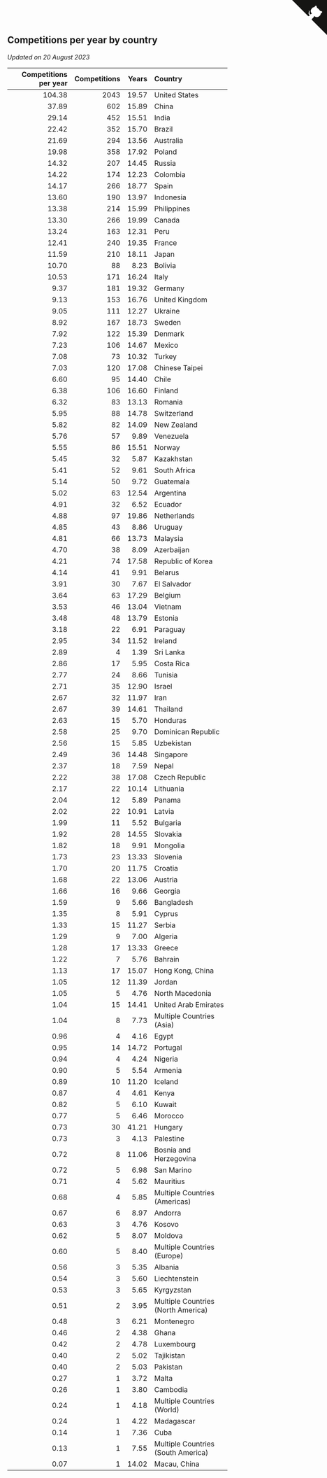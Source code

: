 ## Competitions per year by country

*Updated on 20 August 2023*

| Competitions per year | Competitions | Years | Country |
| ---: | ---: | ---: | :--- |
| 104.38 | 2043 | 19.57 | United States |
| 37.89 | 602 | 15.89 | China |
| 29.14 | 452 | 15.51 | India |
| 22.42 | 352 | 15.70 | Brazil |
| 21.69 | 294 | 13.56 | Australia |
| 19.98 | 358 | 17.92 | Poland |
| 14.32 | 207 | 14.45 | Russia |
| 14.22 | 174 | 12.23 | Colombia |
| 14.17 | 266 | 18.77 | Spain |
| 13.60 | 190 | 13.97 | Indonesia |
| 13.38 | 214 | 15.99 | Philippines |
| 13.30 | 266 | 19.99 | Canada |
| 13.24 | 163 | 12.31 | Peru |
| 12.41 | 240 | 19.35 | France |
| 11.59 | 210 | 18.11 | Japan |
| 10.70 | 88 | 8.23 | Bolivia |
| 10.53 | 171 | 16.24 | Italy |
| 9.37 | 181 | 19.32 | Germany |
| 9.13 | 153 | 16.76 | United Kingdom |
| 9.05 | 111 | 12.27 | Ukraine |
| 8.92 | 167 | 18.73 | Sweden |
| 7.92 | 122 | 15.39 | Denmark |
| 7.23 | 106 | 14.67 | Mexico |
| 7.08 | 73 | 10.32 | Turkey |
| 7.03 | 120 | 17.08 | Chinese Taipei |
| 6.60 | 95 | 14.40 | Chile |
| 6.38 | 106 | 16.60 | Finland |
| 6.32 | 83 | 13.13 | Romania |
| 5.95 | 88 | 14.78 | Switzerland |
| 5.82 | 82 | 14.09 | New Zealand |
| 5.76 | 57 | 9.89 | Venezuela |
| 5.55 | 86 | 15.51 | Norway |
| 5.45 | 32 | 5.87 | Kazakhstan |
| 5.41 | 52 | 9.61 | South Africa |
| 5.14 | 50 | 9.72 | Guatemala |
| 5.02 | 63 | 12.54 | Argentina |
| 4.91 | 32 | 6.52 | Ecuador |
| 4.88 | 97 | 19.86 | Netherlands |
| 4.85 | 43 | 8.86 | Uruguay |
| 4.81 | 66 | 13.73 | Malaysia |
| 4.70 | 38 | 8.09 | Azerbaijan |
| 4.21 | 74 | 17.58 | Republic of Korea |
| 4.14 | 41 | 9.91 | Belarus |
| 3.91 | 30 | 7.67 | El Salvador |
| 3.64 | 63 | 17.29 | Belgium |
| 3.53 | 46 | 13.04 | Vietnam |
| 3.48 | 48 | 13.79 | Estonia |
| 3.18 | 22 | 6.91 | Paraguay |
| 2.95 | 34 | 11.52 | Ireland |
| 2.89 | 4 | 1.39 | Sri Lanka |
| 2.86 | 17 | 5.95 | Costa Rica |
| 2.77 | 24 | 8.66 | Tunisia |
| 2.71 | 35 | 12.90 | Israel |
| 2.67 | 32 | 11.97 | Iran |
| 2.67 | 39 | 14.61 | Thailand |
| 2.63 | 15 | 5.70 | Honduras |
| 2.58 | 25 | 9.70 | Dominican Republic |
| 2.56 | 15 | 5.85 | Uzbekistan |
| 2.49 | 36 | 14.48 | Singapore |
| 2.37 | 18 | 7.59 | Nepal |
| 2.22 | 38 | 17.08 | Czech Republic |
| 2.17 | 22 | 10.14 | Lithuania |
| 2.04 | 12 | 5.89 | Panama |
| 2.02 | 22 | 10.91 | Latvia |
| 1.99 | 11 | 5.52 | Bulgaria |
| 1.92 | 28 | 14.55 | Slovakia |
| 1.82 | 18 | 9.91 | Mongolia |
| 1.73 | 23 | 13.33 | Slovenia |
| 1.70 | 20 | 11.75 | Croatia |
| 1.68 | 22 | 13.06 | Austria |
| 1.66 | 16 | 9.66 | Georgia |
| 1.59 | 9 | 5.66 | Bangladesh |
| 1.35 | 8 | 5.91 | Cyprus |
| 1.33 | 15 | 11.27 | Serbia |
| 1.29 | 9 | 7.00 | Algeria |
| 1.28 | 17 | 13.33 | Greece |
| 1.22 | 7 | 5.76 | Bahrain |
| 1.13 | 17 | 15.07 | Hong Kong, China |
| 1.05 | 12 | 11.39 | Jordan |
| 1.05 | 5 | 4.76 | North Macedonia |
| 1.04 | 15 | 14.41 | United Arab Emirates |
| 1.04 | 8 | 7.73 | Multiple Countries (Asia) |
| 0.96 | 4 | 4.16 | Egypt |
| 0.95 | 14 | 14.72 | Portugal |
| 0.94 | 4 | 4.24 | Nigeria |
| 0.90 | 5 | 5.54 | Armenia |
| 0.89 | 10 | 11.20 | Iceland |
| 0.87 | 4 | 4.61 | Kenya |
| 0.82 | 5 | 6.10 | Kuwait |
| 0.77 | 5 | 6.46 | Morocco |
| 0.73 | 30 | 41.21 | Hungary |
| 0.73 | 3 | 4.13 | Palestine |
| 0.72 | 8 | 11.06 | Bosnia and Herzegovina |
| 0.72 | 5 | 6.98 | San Marino |
| 0.71 | 4 | 5.62 | Mauritius |
| 0.68 | 4 | 5.85 | Multiple Countries (Americas) |
| 0.67 | 6 | 8.97 | Andorra |
| 0.63 | 3 | 4.76 | Kosovo |
| 0.62 | 5 | 8.07 | Moldova |
| 0.60 | 5 | 8.40 | Multiple Countries (Europe) |
| 0.56 | 3 | 5.35 | Albania |
| 0.54 | 3 | 5.60 | Liechtenstein |
| 0.53 | 3 | 5.65 | Kyrgyzstan |
| 0.51 | 2 | 3.95 | Multiple Countries (North America) |
| 0.48 | 3 | 6.21 | Montenegro |
| 0.46 | 2 | 4.38 | Ghana |
| 0.42 | 2 | 4.78 | Luxembourg |
| 0.40 | 2 | 5.02 | Tajikistan |
| 0.40 | 2 | 5.03 | Pakistan |
| 0.27 | 1 | 3.72 | Malta |
| 0.26 | 1 | 3.80 | Cambodia |
| 0.24 | 1 | 4.18 | Multiple Countries (World) |
| 0.24 | 1 | 4.22 | Madagascar |
| 0.14 | 1 | 7.36 | Cuba |
| 0.13 | 1 | 7.55 | Multiple Countries (South America) |
| 0.07 | 1 | 14.02 | Macau, China |


<a href="https://github.com/jonatanklosko/wca_statistics" class="github-corner" aria-label="View source on Github"><svg width="80" height="80" viewBox="0 0 250 250" style="fill:#151513; color:#fff; position: absolute; top: 0; border: 0; right: 0;" aria-hidden="true"><path d="M0,0 L115,115 L130,115 L142,142 L250,250 L250,0 Z"></path><path d="M128.3,109.0 C113.8,99.7 119.0,89.6 119.0,89.6 C122.0,82.7 120.5,78.6 120.5,78.6 C119.2,72.0 123.4,76.3 123.4,76.3 C127.3,80.9 125.5,87.3 125.5,87.3 C122.9,97.6 130.6,101.9 134.4,103.2" fill="currentColor" style="transform-origin: 130px 106px;" class="octo-arm"></path><path d="M115.0,115.0 C114.9,115.1 118.7,116.5 119.8,115.4 L133.7,101.6 C136.9,99.2 139.9,98.4 142.2,98.6 C133.8,88.0 127.5,74.4 143.8,58.0 C148.5,53.4 154.0,51.2 159.7,51.0 C160.3,49.4 163.2,43.6 171.4,40.1 C171.4,40.1 176.1,42.5 178.8,56.2 C183.1,58.6 187.2,61.8 190.9,65.4 C194.5,69.0 197.7,73.2 200.1,77.6 C213.8,80.2 216.3,84.9 216.3,84.9 C212.7,93.1 206.9,96.0 205.4,96.6 C205.1,102.4 203.0,107.8 198.3,112.5 C181.9,128.9 168.3,122.5 157.7,114.1 C157.9,116.9 156.7,120.9 152.7,124.9 L141.0,136.5 C139.8,137.7 141.6,141.9 141.8,141.8 Z" fill="currentColor" class="octo-body"></path></svg></a><style>.github-corner:hover .octo-arm{animation:octocat-wave 560ms ease-in-out}@keyframes octocat-wave{0%,100%{transform:rotate(0)}20%,60%{transform:rotate(-25deg)}40%,80%{transform:rotate(10deg)}}@media (max-width:500px){.github-corner:hover .octo-arm{animation:none}.github-corner .octo-arm{animation:octocat-wave 560ms ease-in-out}}</style>
